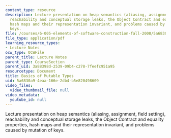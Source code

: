 ```yaml
---
content_type: resource
description: Lecture presentation on heap semantics (aliasing, assignment, field setting),
  reachability and conceptual storage leaks, the Object Contract and equality properties,
  hash maps and their representation invariant, and problems caused by mutation of
  keys.
file: /courses/6-005-elements-of-software-construction-fall-2008/5a6830a94eaa166e2db4b5e820498609_MIT6_005f08_lec16.pdf
file_type: application/pdf
learning_resource_types:
- Lecture Notes
ocw_type: OCWFile
parent_title: Lecture Notes
parent_type: CourseSection
parent_uid: 3a88398d-2539-09b4-c278-7feefc951a95
resourcetype: Document
title: Basics of Mutable Types
uid: 5a6830a9-4eaa-166e-2db4-b5e820498609
video_files:
  video_thumbnail_file: null
video_metadata:
  youtube_id: null
---
```

Lecture presentation on heap semantics (aliasing, assignment, field setting), reachability and conceptual storage leaks, the Object Contract and equality properties, hash maps and their representation invariant, and problems caused by mutation of keys.

